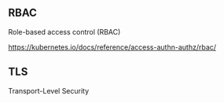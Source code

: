 
## RBAC
Role-based access control (RBAC)

https://kubernetes.io/docs/reference/access-authn-authz/rbac/

## TLS
Transport-Level Security